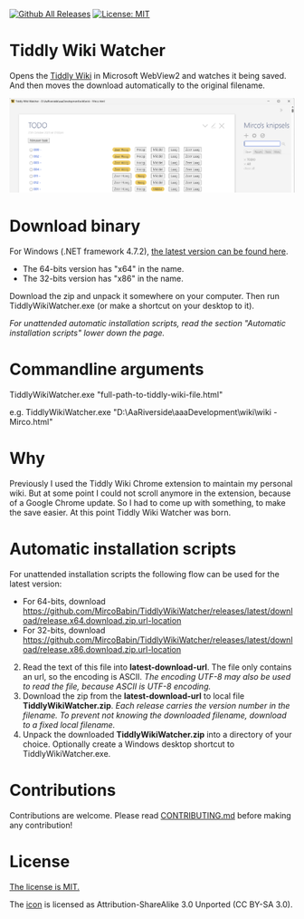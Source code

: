 [![Github All Releases](https://img.shields.io/github/downloads/MircoBabin/TiddlyWikiWatcher/total)](https://github.com/MircoBabin/TiddlyWikiWatcher/releases)
[![License: MIT](https://img.shields.io/badge/License-MIT-yellow.svg)](https://github.com/MircoBabin/TiddlyWikiWatcher/blob/master/LICENSE.md)

# Tiddly Wiki Watcher
Opens the [Tiddly Wiki](https://tiddlywiki.com/ "Tiddly Wiki") in Microsoft WebView2 and watches it being saved. 
And then moves the download automatically to the original filename.

![Screenshot](screenshot.png)

# Download binary
For Windows (.NET framework 4.7.2), [the latest version can be found here](https://github.com/MircoBabin/TiddlyWikiWatcher/releases/latest "Lastest Version").

* The 64-bits version has "x64" in the name.
* The 32-bits version has "x86" in the name.

Download the zip and unpack it somewhere on your computer. Then run TiddlyWikiWatcher.exe (or make a shortcut on your desktop to it).

*For unattended automatic installation scripts, read the section "Automatic installation scripts" lower down the page.*

# Commandline arguments
TiddlyWikiWatcher.exe "full-path-to-tiddly-wiki-file.html"

e.g. TiddlyWikiWatcher.exe "D:\AaRiverside\aaaDevelopment\wiki\wiki - Mirco.html"

# Why
Previously I used the Tiddly Wiki Chrome extension to maintain my personal wiki. 
But at some point I could not scroll anymore in the extension, because of a Google Chrome update. 
So I had to come up with something, to make the save easier. At this point Tiddly Wiki Watcher was born.

# Automatic installation scripts
For unattended installation scripts the following flow can be used for the latest version:

- For 64-bits, download https://github.com/MircoBabin/TiddlyWikiWatcher/releases/latest/download/release.x64.download.zip.url-location
- For 32-bits, download https://github.com/MircoBabin/TiddlyWikiWatcher/releases/latest/download/release.x86.download.zip.url-location
2) Read the text of this file into **latest-download-url**. The file only contains an url, so the encoding is ASCII. *The encoding UTF-8 may also be used to read the file, because ASCII is UTF-8 encoding.*
3) Download the zip from the **latest-download-url** to local file **TiddlyWikiWatcher.zip**. *Each release carries the version number in the filename. To prevent not knowing the downloaded filename, download to a fixed local filename.*
4) Unpack the downloaded **TiddlyWikiWatcher.zip** into a directory of your choice. Optionally create a Windows desktop shortcut to TiddlyWikiWatcher.exe.

# Contributions
Contributions are welcome. Please read [CONTRIBUTING.md](CONTRIBUTING.md "contributing") before making any contribution!

# License
[The license is MIT.](LICENSE.md "license")

The [icon](http://wlb.wikia.com/wiki/File:Wikipedia-icon.png "icon") is licensed as Attribution-ShareAlike 3.0 Unported (CC BY-SA 3.0).





